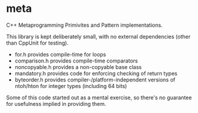 meta
====

C++ Metaprogramming Primivites and Pattern implementations.

This library is kept deliberately small, with no external dependencies (other
than CppUnit for testing).

- for.h provides compile-time for loops
- comparison.h provides compile-time comparators
- noncopyable.h provides a non-copyable base class
- mandatory.h provides code for enforcing checking of return types
- byteorder.h provides compiler-/platform-independent versions of ntoh/hton for
  integer types (including 64 bits)

Some of this code started out as a mental exercise, so there's no guarantee for
usefulness implied in providing them.

